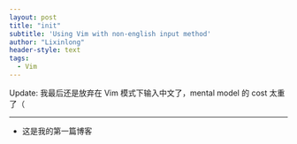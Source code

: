 ```yaml
---
layout: post
title: "init"
subtitle: 'Using Vim with non-english input method'
author: "Lixinlong"
header-style: text
tags:
  - Vim
---
```


Update: 我最后还是放弃在 Vim 模式下输入中文了，mental model 的 cost 太重了（

---

* 这是我的第一篇博客
